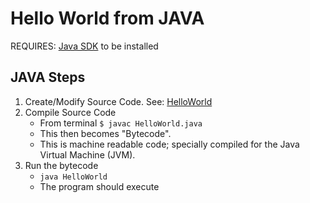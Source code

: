 # Hello World from JAVA

REQUIRES: [Java SDK][1] to be installed

## JAVA Steps

1. Create/Modify Source Code. See: [HelloWorld](./HelloWorld.java)
2. Compile Source Code
    - From terminal `$ javac HelloWorld.java`
    - This then becomes "Bytecode".
    - This is machine readable code; specially compiled for the Java Virtual Machine (JVM).
3. Run the bytecode
    - `java HelloWorld`
    - The program should execute




[1]: http://www.oracle.com/technetwork/java/javase/downloads/jdk8-downloads-2133151.html
